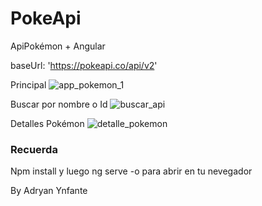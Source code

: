 # PokeApi

ApiPokémon + Angular

baseUrl: 'https://pokeapi.co/api/v2'

Principal
![app_pokemon_1](https://user-images.githubusercontent.com/92740455/172033012-5e4d1762-4ac3-4a32-a0ee-8249c9fddceb.jpg)

Buscar por nombre o Id
![buscar_api](https://user-images.githubusercontent.com/92740455/172033016-68b20530-67f3-4bba-a0f8-1ec53e8ccae6.jpg)

Detalles Pokémon
![detalle_pokemon](https://user-images.githubusercontent.com/92740455/172033030-8cec555b-751a-48d6-b7f3-c700184904fa.jpg)


### Recuerda
Npm install y luego ng serve -o para abrir en tu nevegador

By Adryan Ynfante
